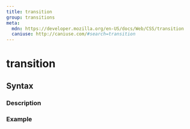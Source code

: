 ```yaml
---
title: transition
group: transitions
meta:
  mdn: https://developer.mozilla.org/en-US/docs/Web/CSS/transition
  caniuse: http://caniuse.com/#search=transition
---
```


# transition
<!--- Introduction for transition, keep it brief and set the overall context -->

## Syntax
<!--- Introduce the various syntax for transition -->

### Description
<!--- For each major section of syntax, provide a description explaining its usage further -->

### Example
<!--- Provide code examples for the syntax block you're currently describing -->